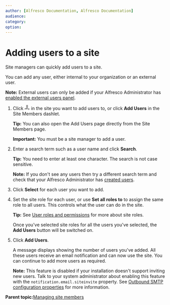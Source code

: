 ```yaml
---
author: [Alfresco Documentation, Alfresco Documentation]
audience: 
category: 
option: 
---
```


# Adding users to a site

Site managers can quickly add users to a site.

You can add any user, either internal to your organization or an external user.

**Note:** External users can only be added if your Alfresco Administrator has [enabled the external users panel](share-enable-external-user.md).

1.  Click ![Invite to Site](../images/invite-to-site-icon.png) in the site you want to add users to, or click **Add Users** in the Site Members dashlet.

    **Tip:** You can also open the Add Users page directly from the Site Members page.

    **Important:** You must be a site manager to add a user.

2.  Enter a search term such as a user name and click **Search**.

    **Tip:** You need to enter at least one character. The search is not case sensitive.

    **Note:** If you don't see any users then try a different search term and check that your Alfresco Administrator has [created users](../concepts/admintools-users-intro.md).

3.  Click **Select** for each user you want to add.

4.  Set the site role for each user, or use **Set all roles to** to assign the same role to all users. This controls what the user can do in the site.

    **Tip:** See [User roles and permissions](../references/permissions_share.md) for more about site roles.

    Once you've selected site roles for all the users you've selected, the **Add Users** button will be switched on.

5.  Click **Add Users**.

    A message displays showing the number of users you've added. All these users receive an email notification and can now use the site. You can continue to add more users as required.

    **Note:** This feature is disabled if your installation doesn't support inviting new users. Talk to your system administrator about enabling this feature with the `notification.email.siteinvite` property. See [Outbound SMTP configuration properties](../concepts/email-outboundsmtp-props.md) for more information.


**Parent topic:**[Managing site members](../concepts/members-manage.md)

